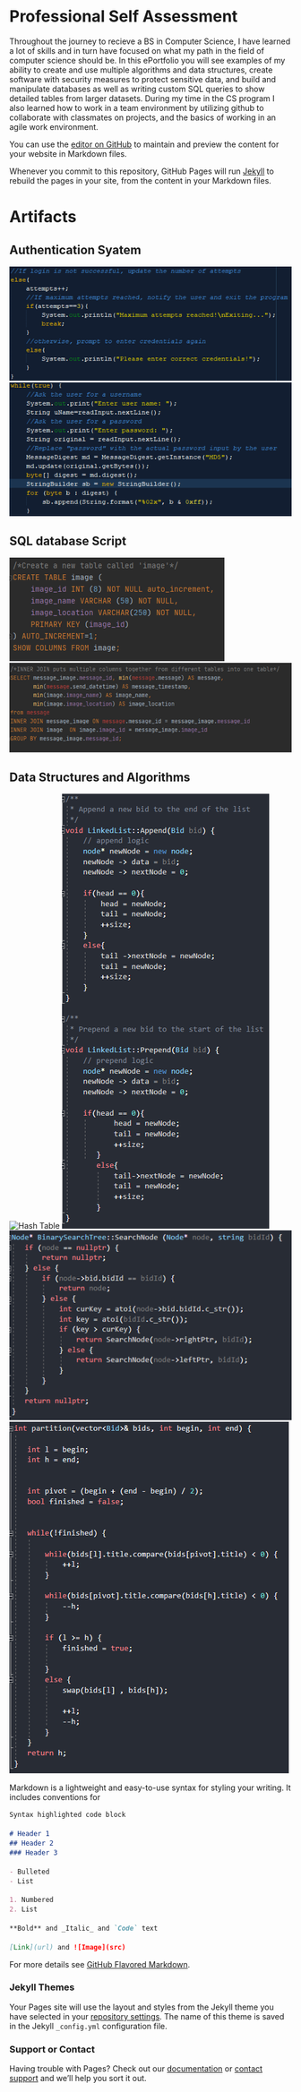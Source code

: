 # Professional Self Assessment

  Throughout the journey to recieve a BS in Computer Science, I have learned a lot of skills and in turn have focused on what my path in the field of computer science should be. In this ePortfolio you will see examples of my ability to create and use multiple algorithms and data structures, create software with security measures to protect sensitive data, and build and manipulate databases as well as writing custom SQL queries to show detailed tables from larger datasets. During my time in the CS program I also learned how to work in a team environment by utilizing github to collaborate with classmates on projects, and the basics of working in an agile work environment. 

You can use the [editor on GitHub](https://github.com/brownt92/brownt92.github.io/edit/main/index.md) to maintain and preview the content for your website in Markdown files.

Whenever you commit to this repository, GitHub Pages will run [Jekyll](https://jekyllrb.com/) to rebuild the pages in your site, from the content in your Markdown files.

# Artifacts

## Authentication Syatem

![Login Attempt Lock](Images/loginattempt.PNG)
![Encryption](Images/passwordencryption.PNG)

## SQL database Script

![Create Table Script](Images/createtable.PNG)
![Query from multiple tables](Images/querytables.PNG)

## Data Structures and Algorithms

![Hash Table](Images/hastable.PNG)
![Linked List](Images/linkedlist.PNG)
![Binary Search Tree](Images/searchtree.PNG)
![Vector Sort](Images/vectorsort.PNG)

Markdown is a lightweight and easy-to-use syntax for styling your writing. It includes conventions for

```markdown
Syntax highlighted code block

# Header 1
## Header 2
### Header 3

- Bulleted
- List

1. Numbered
2. List

**Bold** and _Italic_ and `Code` text

[Link](url) and ![Image](src)
```

For more details see [GitHub Flavored Markdown](https://guides.github.com/features/mastering-markdown/).

### Jekyll Themes

Your Pages site will use the layout and styles from the Jekyll theme you have selected in your [repository settings](https://github.com/brownt92/brownt92.github.io/settings). The name of this theme is saved in the Jekyll `_config.yml` configuration file.

### Support or Contact

Having trouble with Pages? Check out our [documentation](https://docs.github.com/categories/github-pages-basics/) or [contact support](https://github.com/contact) and we’ll help you sort it out.
